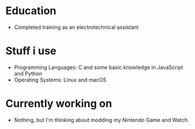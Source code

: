 # Education
- Completed training as an electrotechnical assistant

# Stuff i use
- Programming Languages: C and some basic knowledge in JavaScript and Python
- Operating Systems: Linux and macOS

# Currently working on
- Nothing, but I'm thinking about modding my Nintendo Game and Watch.
